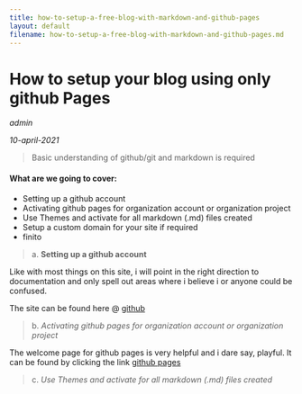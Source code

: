```yaml
---
title: how-to-setup-a-free-blog-with-markdown-and-github-pages
layout: default
filename: how-to-setup-a-free-blog-with-markdown-and-github-pages.md
--- 
```

# How to setup your blog using only github Pages
*admin*

*10-april-2021*

> Basic understanding of github/git and markdown is required

#### What are we going to cover:
- Setting up a github account
- Activating github pages for organization account or organization project
- Use Themes and activate for all markdown (.md) files created
- Setup a custom domain for your site if required
- finito




> a. **Setting up a github account**

Like with most things on this site, i will point in the right direction to documentation and only spell out areas where i believe i or anyone could be confused.

The site can be found here @ [github][github]




> b. *Activating github pages for organization account or organization project*

The welcome page for github pages is very helpful and i dare say, playful. It can be found by clicking the link [github pages][githubpages]




> c. *Use Themes and activate for all markdown (.md) files created*


[githubpages]: <https://pages.github.com/>
[github]: <https://github.com/>
